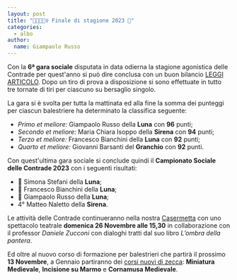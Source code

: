 ```yaml
---
layout: post
title: "🦅🦀🌛🧜‍♀️ Finale di stagione 2023 🎯"
categories: 
  - albo
author:
  name: Giampaolo Russo
---
```


Con la **6ª gara sociale** disputata in data odierna la stagione agonistica delle Contrade per quest'anno si può dire conclusa con un buon bilancio [LEGGI ARTICOLO](https://www.luccaindiretta.it/dalla-citta/2023/11/11/dopo-una-stagione-di-successi-ripartono-le-attivita-delle-contrade-san-paolino/378954/).
Dopo un tiro di prova a disposizione si sono effettuate in tutto tre tornate di tiri per ciascuno su bersaglio singolo.

<!-- more -->

La gara si è svolta per tutta la mattinata ed alla fine la somma dei punteggi per ciascun balestriere ha determinato la classifica seguente:

- *Primo et meliore:* Giampaolo Russo della **Luna** con **96** punti;
- *Secondo et meliore:* Maria Chiara Isoppo della **Sirena** con **94** punti;
- *Terzo et meliore:* Francesco Bianchini della **Luna** con **92** punti;
- *Quarto et meliore:* Giovanni Barsanti del **Granchio** con **92** punti.

Con quest'ultima gara sociale si conclude quindi il **Campionato Sociale delle Contrade 2023** con i seguenti risultati:

- 🥇 Simona Stefani della **Luna**;
- 🥈 Francesco Bianchini della **Luna**;
- 🥉 Giampaolo Russo della **Luna**;
- 4° Matteo Naletto della **Sirena**.

Le attività delle Contrade continueranno nella nostra [Casermetta](https://maps.app.goo.gl/SkoWk754MTjzj5Cb9) con uno spettacolo teatrale **domenica 26 Novembre alle 15,30** in collaborazione con il professor *Daniele Zucconi* con dialoghi tratti dal suo libro *L’ombra della pantera*.

Ed oltre al nuovo corso di formazione per balestrieri che partirà il prossimo **13 Novembre**, a Gennaio partiranno dei [corsi nuovi di zecca](/2023/corsi-culturali-medioevo-lucca): **Miniatura Medievale**, **Incisione su Marmo** e **Cornamusa Medievale**.
